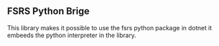 ## FSRS Python Brige 
This library makes it possible to use the fsrs python package in dotnet
it embeeds the python interpreter in the library.